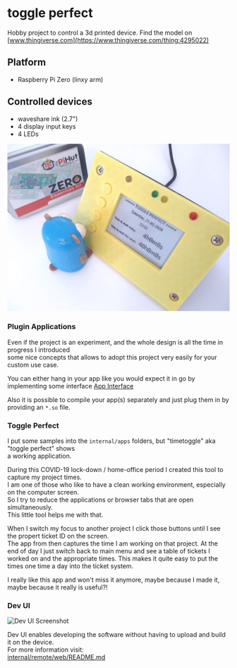 # toggle perfect

Hobby project to control a 3d printed device.
Find the model on [www.thingiverse.com](https://www.thingiverse.com/thing:4295022)

## Platform
* Raspberry Pi Zero (linxy arm)

## Controlled devices
* waveshare ink (2.7")
* 4 display input keys
* 4 LEDs

![Gopher starring at the case](https://raw.githubusercontent.com/Oppodelldog/toggleperfect/master/gopher_staring_at_the_case.jpg)

### Plugin Applications
Even if the project is an experiment, and the whole design is all the time in progress I introduced  
some nice concepts that allows to adopt this project very easily for your custom use case.

You can either hang in your app like you would expect it in go by implementing some interface [App Interface](internal/apps/apps.go) 

Also it is possible to compile your app(s) separately and just plug them in by providing an ```*.so``` file. 

### Toggle Perfect
I put some samples into the ```internal/apps``` folders, but "timetoggle" aka "toggle perfect" shows  
a working application.  

During this COVID-19 lock-down / home-office period I created this tool to capture my project times.   
I am one of those who like to have a clean working environment, especially on the computer screen.  
So I try to reduce the applications or browser tabs that are open simultaneously.  
This little tool helps me with that.

When I switch my focus to another project I click those buttons until I see the propert ticket ID on the screen.  
The app from then captures the time I am working on that project.
At the end of day I just switch back to main menu and see a table of tickets I worked on and the appropriate times. 
This makes it quite easy to put the times one time a day into the ticket system.    

I really like this app and won't miss it anymore, maybe because I made it, maybe because it really is useful?!  

### Dev UI
![Dev UI Screenshot](https://raw.githubusercontent.com/Oppodelldog/toggleperfect/master/devui.jpg)

Dev UI enables developing the software without having to upload and build it on the device.  
For more information visit:   
[internal/remote/web/README.md](internal/remote/web/README.md)
